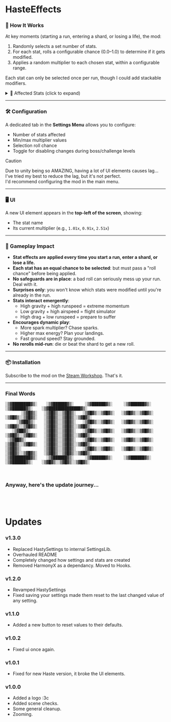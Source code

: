 ﻿# HasteEffects

### 🧐 How It Works

At key moments (starting a run, entering a shard, or losing a life), the mod:
1. Randomly selects a set number of stats.
2. For each stat, rolls a configurable chance (0.0–1.0) to determine if it gets modified.
3. Applies a random multiplier to each chosen stat, within a configurable range.

Each stat can only be selected once per run, though I could add stackable modifiers.

<details>
<summary>🎯 Affected Stats (click to expand)</summary>

- Max Health  
- Run Speed  
- Air Speed  
- Turn Speed  
- Drag  
- Gravity  
- Fast Fall  
- Dashes  
- Boost  
- Luck  
- Max Energy  
- Spark Multiplier  
- Energy Gain  
- Damage Multiplier  
- Pickup Range  

</details>

---
<!--------------------------------------------------------------------------------------->

### 🛠️ Configuration

A dedicated tab in the **Settings Menu** allows you to configure:
- Number of stats affected
- Min/max multiplier values
- Selection roll chance
- Toggle for disabling changes during boss/challenge levels

> [!CAUTION]
> Due to unity being so AMAZING, having a lot of UI elements causes lag...<br/>
> I've tried my best to reduce the lag, but it's not perfect.<br/>
I'd recommend configuring the mod in the main menu.

---
<!--------------------------------------------------------------------------------------->

### 🖥️ UI

A new UI element appears in the **top-left of the screen**, showing:
- The stat name
- Its current multiplier (e.g., `1.01x`, `0.91x`, `2.51x`)

---
<!--------------------------------------------------------------------------------------->

### 🎲 Gameplay Impact

- **Stat effects are applied every time you start a run, enter a shard, or lose a life.**
- **Each stat has an equal chance to be selected**: but must pass a "roll chance" before being applied.
- **No safeguards are in place**: a bad roll can seriously mess up your run. Deal with it.
- **Surprises only**: you won't know which stats were modified until you're already in the run.
- **Stats interact emergently**:
  - High gravity + high runspeed = extreme momentum
  - Low gravity + high airspeed = flight simulator
  - High drag + low runspeed = prepare to suffer
- **Encourages dynamic play**:
  - More spark multiplier? Chase sparks.
  - Higher max energy? Plan your landings.
  - Fast ground speed? Stay grounded.
- **No rerolls mid-run**: die or beat the shard to get a new roll.

---
<!--------------------------------------------------------------------------------------->

### 📦 Installation

Subscribe to the mod on the [Steam Workshop](https://steamcommunity.com/sharedfiles/filedetails/?id=3461609248). That's it.

---
<!--------------------------------------------------------------------------------------->

### Final Words
```
░▒▓████████▓▒░    ░▒▓██████▓▒░     ░▒▓██████▓▒░     ░▒▓██████▓▒░     ░▒▓██████▓▒░    ░▒▓██████████████▓▒░  
       ░▒▓█▓▒░   ░▒▓█▓▒░░▒▓█▓▒░   ░▒▓█▓▒░░▒▓█▓▒░   ░▒▓█▓▒░░▒▓█▓▒░   ░▒▓█▓▒░░▒▓█▓▒░   ░▒▓█▓▒░░▒▓█▓▒░░▒▓█▓▒░ 
     ░▒▓██▓▒░    ░▒▓█▓▒░░▒▓█▓▒░   ░▒▓█▓▒░░▒▓█▓▒░   ░▒▓█▓▒░░▒▓█▓▒░   ░▒▓█▓▒░░▒▓█▓▒░   ░▒▓█▓▒░░▒▓█▓▒░░▒▓█▓▒░ 
   ░▒▓██▓▒░      ░▒▓█▓▒░░▒▓█▓▒░   ░▒▓█▓▒░░▒▓█▓▒░   ░▒▓█▓▒░░▒▓█▓▒░   ░▒▓█▓▒░░▒▓█▓▒░   ░▒▓█▓▒░░▒▓█▓▒░░▒▓█▓▒░ 
 ░▒▓██▓▒░        ░▒▓█▓▒░░▒▓█▓▒░   ░▒▓█▓▒░░▒▓█▓▒░   ░▒▓█▓▒░░▒▓█▓▒░   ░▒▓█▓▒░░▒▓█▓▒░   ░▒▓█▓▒░░▒▓█▓▒░░▒▓█▓▒░ 
░▒▓█▓▒░          ░▒▓█▓▒░░▒▓█▓▒░   ░▒▓█▓▒░░▒▓█▓▒░   ░▒▓█▓▒░░▒▓█▓▒░   ░▒▓█▓▒░░▒▓█▓▒░   ░▒▓█▓▒░░▒▓█▓▒░░▒▓█▓▒░ 
░▒▓████████▓▒░    ░▒▓██████▓▒░     ░▒▓██████▓▒░     ░▒▓██████▓▒░     ░▒▓██████▓▒░    ░▒▓█▓▒░░▒▓█▓▒░░▒▓█▓▒░ 
```

</br>
<h3>Anyway, here's the update journey...</h3></br>
</br>

# Updates

### v1.3.0
- Replaced HastySettings to internal SettingsLib.
- Overhauled README
- Completely changed how settings and stats are created
- Removed HarmonyX as a dependancy. Moved to Hooks.

### v1.2.0
- Revamped HastySettings
- Fixed saving your settings made them reset to the last changed value of any setting.

### v1.1.0
- Added a new button to reset values to their defaults.

### v1.0.2
- Fixed ui once again.

### v1.0.1
- Fixed for new Haste version, it broke the UI elements.

### v1.0.0
- Added a logo :3c
- Added scene checks.
- Some general cleanup.
- Zooming.
